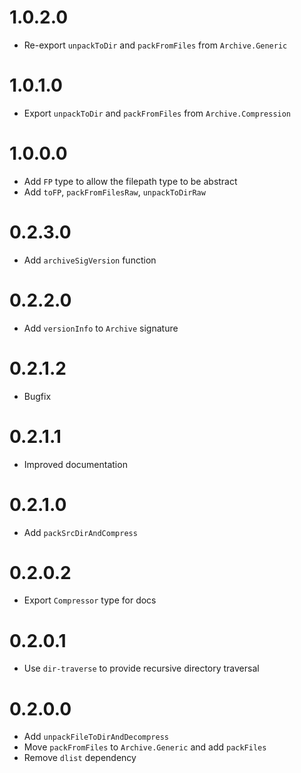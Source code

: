# 1.0.2.0

  * Re-export `unpackToDir` and `packFromFiles` from `Archive.Generic`

# 1.0.1.0

  * Export `unpackToDir` and `packFromFiles` from `Archive.Compression`

# 1.0.0.0

  * Add `FP` type to allow the filepath type to be abstract
  * Add `toFP`, `packFromFilesRaw`, `unpackToDirRaw`

# 0.2.3.0

  * Add `archiveSigVersion` function

# 0.2.2.0

  * Add `versionInfo` to `Archive` signature

# 0.2.1.2

  * Bugfix

# 0.2.1.1

  * Improved documentation

# 0.2.1.0

  * Add `packSrcDirAndCompress`

# 0.2.0.2

  * Export `Compressor` type for docs

# 0.2.0.1

  * Use `dir-traverse` to provide recursive directory traversal

# 0.2.0.0

  * Add `unpackFileToDirAndDecompress`
  * Move `packFromFiles` to `Archive.Generic` and add `packFiles`
  * Remove `dlist` dependency
